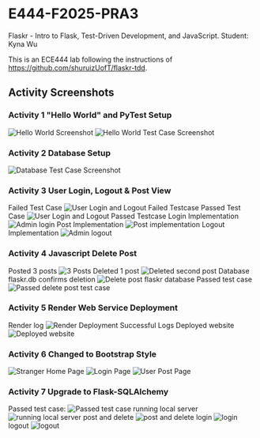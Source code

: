 # E444-F2025-PRA3
Flaskr - Intro to Flask, Test-Driven Development, and JavaScript.
Student: Kyna Wu

This is an ECE444 lab following the instructions of <https://github.com/shuruizUofT/flaskr-tdd>.

## Activity Screenshots
### Activity 1 "Hello World" and PyTest Setup
![Hello World Screenshot](/screenshots/activity1_1.png)
![Hello World Test Case Screenshot](/screenshots/activity1_2.png)
### Activity 2 Database Setup
![Database Test Case Screenshot](/screenshots/activity2_1.png)
### Activity 3 User Login, Logout & Post View
Failed Test Case
![User Login and Logout Failed Testcase](/screenshots/activity3_1.png)
Passed Test Case
![User Login and Logout Passed Testcase](/screenshots/activity3_2.png)
Login Implementation
![Admin login](/screenshots/activity3_3.png)
Post Implementation
![Post implementation](/screenshots/activity3_4.png)
Logout Implementation
![Admin logout](/screenshots/activity3_5.png)
### Activity 4 Javascript Delete Post
Posted 3 posts
![3 Posts](/screenshots/activity4_1.png)
Deleted 1 post
![Deleted second post](/screenshots/activity4_2.png)
Database flaskr.db confirms deletion
![Delete post flaskr database](/screenshots/activity4_3.png)
Passed test case
![Passed delete post test case](/screenshots/activity4_4.png)
### Activity 5 Render Web Service Deployment
Render log
![Render Deployment Successful Logs](/screenshots/activity5_1.png)
Deployed website
![Deployed website](/screenshots/activity5_2.png)
### Activity 6 Changed to Bootstrap Style
![Stranger Home Page](/screenshots/activity6_1.png)
![Login Page](/screenshots/activity6_2.png)
![User Post Page](/screenshots/activity6_3.png)
### Activity 7 Upgrade to Flask-SQLAlchemy
Passed test case:
![Passed test case](/screenshots/activity7_1.png)
running local server
![running local server](/screenshots/activity7_2.png)
post and delete
![post and delete](/screenshots/activity7_3.png)
login
![login](/screenshots/activity7_4.png)
logout
![logout](/screenshots/activity7_5.png)